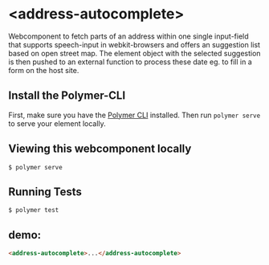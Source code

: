# \<address-autocomplete\>

Webcomponent to fetch parts of an address within one single input-field that supports speech-input in webkit-browsers and offers an suggestion list based on open street map. The element object with the selected suggestion is then pushed to an external function to process these date eg. to fill in a form on the host site.

## Install the Polymer-CLI

First, make sure you have the [Polymer CLI](https://www.npmjs.com/package/polymer-cli) installed. Then run `polymer serve` to serve your element locally.

## Viewing this webcomponent locally

```
$ polymer serve
```

## Running Tests

```
$ polymer test
```

## demo:
<!---
```
<custom-element-demo>
  <template>
    <script src="../webcomponentsjs/webcomponents-lite.js"></script>
    <link rel="import" href="address-autocomplete.html">
    <next-code-block></next-code-block>
  </template>
</custom-element-demo>
```
-->

```html
<address-autocomplete>...</address-autocomplete>
```


